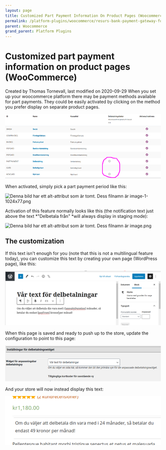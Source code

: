 ```yaml
---
layout: page
title: Customized Part Payment Information On Product Pages (Woocommerce)
permalink: /platform-plugins/woocommerce/resurs-bank-payment-gateway-for-woocommerce--v2-2--resurs-checkout---simplified-flow/customized-part-payment/
parent: Woocommerce
grand_parent: Platform Plugins
---
```




# Customized part payment information on product pages (WooCommerce) 
Created by Thomas Tornevall, last modified on 2020-09-29
When you set up your woocommerce platform there may be payment methods
available for part payments. They could be easily activated by clicking
on the method you prefer display on separate product pages.

![](../../../../attachments/32833795/32833789.png)

When activated, simply pick a part payment period like this:

![Denna bild har ett alt-attribut som är tomt. Dess filnamn är
image-1-1024x77.png](https://woocommerce.ecommerceweb.se/wp-content/uploads/2020/09/image-1-1024x77.png)

Activation of this feature normally looks like this (the notification
text just above the text *"Delbetala från" *will always display in
staging mode):

![Denna bild har ett alt-attribut som är tomt. Dess filnamn är
image.png](https://woocommerce.ecommerceweb.se/wp-content/uploads/2020/09/image.png)

## The customization
If this text isn't enough for you (note that this is not a multilingual
feature today), you can customize this text by creating your own page
(WordPress page), like this:

![](../../../../attachments/32833795/32833792.png)

When this page is saved and ready to push up to the store, update the
configuration to point to this page:

![](../../../../attachments/32833795/32833794.png)

And your store will now instead display this text:

![](../../../../attachments/32833795/32833793.png)

